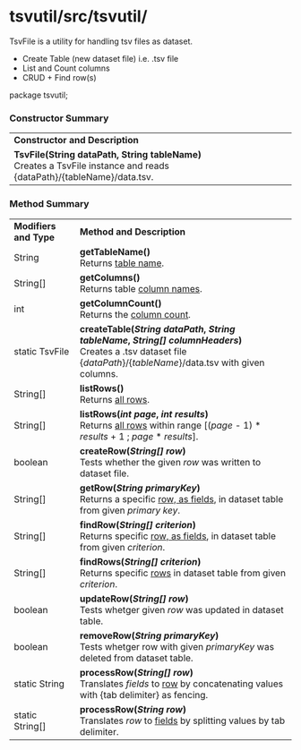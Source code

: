 # tsvutil/src/tsvutil/
TsvFile is a utility for handling tsv files as dataset.
* Create Table (new dataset file) i.e. .tsv file
* List and Count columns
* CRUD + Find row(s)


 package tsvutil;

<h3>Constructor Summary</h3>
<table>
	<tr>
		<td><b>Constructor and Description</b></td>
	</tr>
	<tr>
		<td>
			<b>TsvFile(String dataPath, String tableName)</b><br/>
			Creates a TsvFile instance and reads {dataPath}/{tableName}/data.tsv.
		</td>
	</tr>
</table>

<h3>Method Summary</h3>
 <table>
	<tr>
		<td><b>Modifiers and Type</b></td>
		<td><b>Method and Description</b></td>
	</tr>
	<tr>
		<td>String</td>
		<td>
			<b>getTableName()</b><br/>
			Returns <u>table name</u>.
		</td>
	</tr>
	<tr>
		<td>String[]</td>
		<td>
			<b>getColumns()</b><br/>
			Returns table <u>column names</u>.
		</td>
	</tr>
	<tr>
		<td>int</td>
		<td>
			<b>getColumnCount()</b><br/>
			Returns the <u>column count</u>.
		</td>
	</tr>
	<tr>
		<td>static TsvFile</td>
		<td>
			<b>createTable(<i>String dataPath</i>, <i>String tableName</i>, <i>String[] columnHeaders</i>)</b><br/>
			Creates a .tsv dataset file {<i>dataPath</i>}/{<i>tableName</i>}/data.tsv with given columns.
		</td>
	</tr>
	<tr>
		<td>String[]</td>
		<td>
			<b>listRows()</b><br/>
			Returns <u>all rows</u>.
		</td>
	</tr>
	<tr>
		<td>String[]</td>
		<td>
			<b>listRows(<i>int page</i>, <i>int results</i>)</b><br/>
			Returns <u>all rows</u> within range [(<i>page</i> - 1) * <i>results</i> + 1 ; <i>page</i> * <i>results</i>].
		</td>
	</tr>
	<tr>
		<td>boolean</td>
		<td>
			<b>createRow(<i>String[] row</i>)</b><br/>
			Tests whether the given <i>row</i> was written to dataset file.
		</td>
	</tr>
	<tr>
		<td>String[]</td>
		<td>
			<b>getRow(<i>String primaryKey</i>)</b><br/>
			Returns a specific <u>row, as fields</u>, in dataset table from given <i>primary key</i>.
		</td>
	</tr>
	<tr>
		<td>String[]</td>
		<td>
			<b>findRow(<i>String[] criterion</i>)</b><br/>
			Returns specific <u>row, as fields</u>, in dataset table from given <i>criterion</i>.
		</td>
	</tr>
	<tr>
		<td>String[]</td>
		<td>
			<b>findRows(<i>String[] criterion</i>)</b><br/>
			Returns specific <u>rows</u> in dataset table from given <i>criterion</i>.
		</td>
	</tr>
	<tr>
		<td>boolean</td>
		<td>
			<b>updateRow(<i>String[] row</i>)</b><br/>
			Tests whetger given <i>row</i> was updated in dataset table.
		</td>
	</tr>
	<tr>
		<td>boolean</td>
		<td>
			<b>removeRow(<i>String primaryKey</i>)</b><br/>
			Tests whetger row with given <i>primaryKey</i> was deleted from dataset table.
		</td>
	</tr>
	<tr>
		<td>static String</td>
		<td>
			<b>processRow(<i>String[] row</i>)</b><br/>
			Translates <i>fields</i> to <u>row</u> by concatenating values with {tab delimiter} as fencing.
		</td>
	</tr>
	<tr>
		<td>static String[]</td>
		<td>
			<b>processRow(<i>String row</i>)</b><br/>
			Translates <i>row</i> to <u>fields</u> by splitting values by tab delimiter.
		</td>
	</tr>
</table>